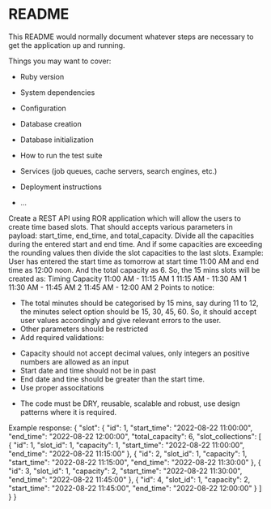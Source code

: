 # README

This README would normally document whatever steps are necessary to get the
application up and running.

Things you may want to cover:

* Ruby version

* System dependencies

* Configuration

* Database creation

* Database initialization

* How to run the test suite

* Services (job queues, cache servers, search engines, etc.)

* Deployment instructions

* ...



Create a REST API using ROR application which will allow the users to
create time based slots. That should accepts various parameters in
payload: start_time, end_time, and total_capacity.
Divide all the capacities during the entered start and end time. And if
some capacities are exceeding the rounding values then divide the slot
capacities to the last slots.
Example: User has entered the start time as tomorrow at start time 11:00
AM and end time as 12:00 noon. And the total capacity as 6. So, the 15
mins slots will be created as:
Timing Capacity
11:00 AM - 11:15 AM 1
11:15 AM - 11:30 AM 1
11:30 AM - 11:45 AM 2
11:45 AM - 12:00 AM 2
Points to notice:
* The total minutes should be categorised by 15 mins, say during 11 to 12,
the minutes select option should be 15, 30, 45, 60. So, it should accept
user values accordingly and give relevant errors to the user.
* Other parameters should be restricted
* Add required validations:
- Capacity should not accept decimal values, only integers an positive
numbers are allowed as an input
- Start date and time should not be in past
- End date and tine should be greater than the start time.
- Use proper associtations
* The code must be DRY, reusable, scalable and robust, use design
patterns where it is required.

Example response:
{
"slot": {
"id": 1,
"start_time": "2022-08-22 11:00:00",
"end_time": "2022-08-22 12:00:00",
"total_capacity": 6,
"slot_collections": [
{
"id": 1,
"slot_id": 1,
"capacity": 1,
"start_time": "2022-08-22 11:00:00",
"end_time": "2022-08-22 11:15:00"
},
{
"id": 2,
"slot_id": 1,
"capacity": 1,
"start_time": "2022-08-22 11:15:00",
"end_time": "2022-08-22 11:30:00"
},
{
"id": 3,
"slot_id": 1,
"capacity": 2,
"start_time": "2022-08-22 11:30:00",
"end_time": "2022-08-22 11:45:00"
},
{
"id": 4,
"slot_id": 1,
"capacity": 2,
"start_time": "2022-08-22 11:45:00",
"end_time": "2022-08-22 12:00:00"
}
]
}
}